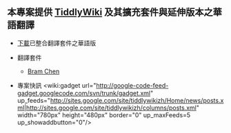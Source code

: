 ## 本專案提供 [TiddlyWiki](http://www.tiddlywiki.com) 及其擴充套件與延伸版本之華語翻譯 ##

  * [下載](http://code.google.com/p/tiddlywiki-zh/downloads/list)已整合翻譯套件之華語版

  * 翻譯套件
    * [Bram Chen](http://code.google.com/p/tiddlywiki-zh/source/browse/#svn/trunk/contributors/BramChen/locales/plugins)

  * 專案快訊
<wiki:gadget url="http://google-code-feed-gadget.googlecode.com/svn/trunk/gadget.xml" up\_feeds="http://sites.google.com/site/tiddlywikizh/Home/news/posts.xml|http://sites.google.com/site/tiddlywikizh/columns/posts.xml" width="780px" height="480px" border="0" up\_maxFeeds=5 up\_showaddbutton="0"/>


